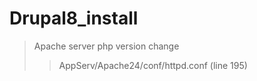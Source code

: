 # Drupal8_install

> Apache server php version change
> > AppServ/Apache24/conf/httpd.conf (line 195)

